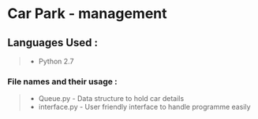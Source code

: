 # Car Park - management

## Languages Used :
 > - Python 2.7

### File names and their usage : 
> - Queue.py - Data structure to hold car details
> - interface.py - User friendly interface to handle programme easily

